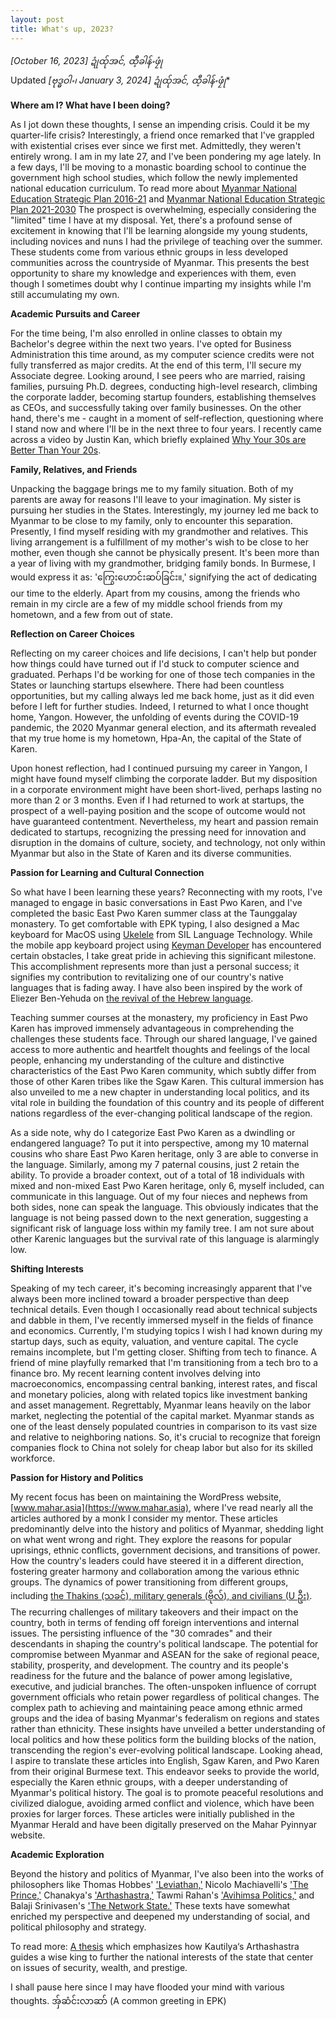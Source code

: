 ```yaml
---
layout: post
title: What's up, 2023?
---
```


*[October 16, 2023] ဍုံထ်ုအင်, ထီ့ခါန်ႋဖၠုံ*  
Updated *[ဗုဒ္ဓဝါႋ၊ January 3, 2024] ဍုံထ်ုအင်, ထီ့ခါန်ႋဖၠုံ**  

**Where am I? What have I been doing?**

As I jot down these thoughts, I sense an impending crisis. Could it be my quarter-life crisis? Interestingly, a friend once remarked that I've grappled with existential crises ever since we first met. Admittedly, they weren't entirely wrong. I am in my late 27, and I've been pondering my age lately. In a few days, I'll be moving to a monastic boarding school to continue the government high school studies, which follow the newly implemented national education curriculum. To read more about [Myanmar National Education Strategic Plan 2016-21](https://www.britishcouncil.org/sites/default/files/myanmar_national_education_strategic_plan_2016-21.pdf) and [Myanmar National Education Strategic Plan 2021-2030](https://www.moe.gov.mm/sites/default/files/NESP%202021-2030Eng.pdf) The prospect is overwhelming, especially considering the "limited" time I have at my disposal. Yet, there's a profound sense of excitement in knowing that I'll be learning alongside my young students, including novices and nuns I had the privilege of teaching over the summer. These students come from various ethnic groups in less developed communities across the countryside of Myanmar. This presents the best opportunity to share my knowledge and experiences with them, even though I sometimes doubt why I continue imparting my insights while I'm still accumulating my own. 

**Academic Pursuits and Career**

For the time being, I'm also enrolled in online classes to obtain my Bachelor's degree within the next two years. I've opted for Business Administration this time around, as my computer science credits were not fully transferred as major credits. At the end of this term, I'll secure my Associate degree. Looking around, I see peers who are married, raising families, pursuing Ph.D. degrees, conducting high-level research, climbing the corporate ladder, becoming startup founders, establishing themselves as CEOs, and successfully taking over family businesses. On the other hand, there's me - caught in a moment of self-reflection, questioning where I stand now and where I'll be in the next three to four years. I recently came across a video by Justin Kan, which briefly explained [Why Your 30s are Better Than Your 20s](https://www.youtube.com/watch?v=NYig8i5VP9Q).

**Family, Relatives, and Friends**

Unpacking the baggage brings me to my family situation. Both of my parents are away for reasons I'll leave to your imagination. My sister is pursuing her studies in the States. Interestingly, my journey led me back to Myanmar to be close to my family, only to encounter this separation. Presently, I find myself residing with my grandmother and relatives. This living arrangement is a fulfillment of my mother's wish to be close to her mother, even though she cannot be physically present. It's been more than a year of living with my grandmother, bridging family bonds. In Burmese, I would express it as: 'ကြွေးဟောင်းဆပ်ခြင်း။,' signifying the act of dedicating our time to the elderly. Apart from my cousins, among the friends who remain in my circle are a few of my middle school friends from my hometown, and a few from out of state. 

**Reflection on Career Choices**

Reflecting on my career choices and life decisions, I can't help but ponder how things could have turned out if I'd stuck to computer science and graduated. Perhaps I'd be working for one of those tech companies in the States or launching startups elsewhere. There had been countless opportunities, but my calling always led me back home, just as it did even before I left for further studies. Indeed, I returned to what I once thought home, Yangon. However, the unfolding of events during the COVID-19 pandemic, the 2020 Myanmar general election, and its aftermath revealed that my true home is my hometown, Hpa-An, the capital of the State of Karen. 

Upon honest reflection, had I continued pursuing my career in Yangon, I might have found myself climbing the corporate ladder. But my disposition in a corporate environment might have been short-lived, perhaps lasting no more than 2 or 3 months. Even if I had returned to work at startups, the prospect of a well-paying position and the scope of outcome would not have guaranteed contentment. Nevertheless, my heart and passion remain dedicated to startups, recognizing the pressing need for innovation and disruption in the domains of culture, society, and technology, not only within Myanmar but also in the State of Karen and its diverse communities.

**Passion for Learning and Cultural Connection**

So what have I been learning these years? Reconnecting with my roots, I've managed to engage in basic conversations in East Pwo Karen, and I've completed the basic East Pwo Karen summer class at the Taunggalay monastery. To get comfortable with EPK typing, I also designed a Mac keyboard for MacOS using [Ukelele](https://software.sil.org/ukelele/) from SIL Language Technology. While the mobile app keyboard project using [Keyman Developer](https://keyman.com/developer/download) has encountered certain obstacles, I take great pride in achieving this significant milestone. This accomplishment represents more than just a personal success; it signifies my contribution to revitalizing one of our country's native languages that is fading away. I have also been inspired by the work of Eliezer Ben-Yehuda on [the revival of the Hebrew language](https://www.jpost.com/jewish-world/jewish-news/this-week-in-history-revival-of-the-hebrew-language). 

Teaching summer courses at the monastery, my proficiency in East Pwo Karen has improved immensely advantageous in comprehending the challenges these students face. Through our shared language, I've gained access to more authentic and heartfelt thoughts and feelings of the local people, enhancing my understanding of the culture and distinctive characteristics of the East Pwo Karen community, which subtly differ from those of other Karen tribes like the Sgaw Karen. This cultural immersion has also unveiled to me a new chapter in understanding local politics, and its vital role in building the foundation of this country and its people of different nations regardless of the ever-changing political landscape of the region. 

As a side note, why do I categorize East Pwo Karen as a dwindling or endangered language? To put it into perspective, among my 10 maternal cousins who share East Pwo Karen heritage, only 3 are able to converse in the language. Similarly, among my 7 paternal cousins, just 2 retain the ability. To provide a broader context, out of a total of 18 individuals with mixed and non-mixed East Pwo Karen heritage, only 6, myself included, can communicate in this language. Out of my four nieces and nephews from both sides, none can speak the language. This obviously indicates that the language is not being passed down to the next generation, suggesting a significant risk of language loss within my family tree. I am not sure about other Karenic languages but the survival rate of this language is alarmingly low. 

**Shifting Interests**

Speaking of my tech career, it's becoming increasingly apparent that I've always been more inclined toward a broader perspective than deep technical details. Even though I occasionally read about technical subjects and dabble in them, I've recently immersed myself in the fields of finance and economics. Currently, I'm studying topics I wish I had known during my startup days, such as equity, valuation, and venture capital. The cycle remains incomplete, but I'm getting closer. Shifting from tech to finance. A friend of mine playfully remarked that I'm transitioning from a tech bro to a finance bro. My recent learning content involves delving into macroeconomics, encompassing central banking, interest rates, and fiscal and monetary policies, along with related topics like investment banking and asset management. Regrettably, Myanmar leans heavily on the labor market, neglecting the potential of the capital market. Myanmar stands as one of the least densely populated countries in comparison to its vast size and relative to neighboring nations. So, it's crucial to recognize that foreign companies flock to China not solely for cheap labor but also for its skilled workforce. 

**Passion for History and Politics**

My recent focus has been on maintaining the WordPress website, [www.mahar.asia](https://www.mahar.asia), where I've read nearly all the articles authored by a monk I consider my mentor. These articles predominantly delve into the history and politics of Myanmar, shedding light on what went wrong and right. They explore the reasons for popular uprisings, ethnic conflicts, government decisions, and transitions of power. How the country's leaders could have steered it in a different direction, fostering greater harmony and collaboration among the various ethnic groups. The dynamics of power transitioning from different groups, including [the Thakins (သခင်), military generals (ဗိုလ်), and civilians (U ဦး)](https://mahar.asia/?p=2593#:~:text=%E1%80%94%E1%80%AD%E1%80%AF%E1%80%84%E1%80%BA%E1%80%84%E1%80%B6%E1%80%9B%E1%80%B1%E1%80%B8%E1%80%A1%E1%80%90%E1%80%BD%E1%80%B1%E1%80%B7%E1%80%A1%E1%80%80%E1%80%BC%E1%80%AF%E1%80%B6%E1%80%9B%E1%80%BE%E1%80%AD%E1%80%80%E1%80%BC%E1%80%90%E1%80%B2%E1%80%B7%20%E1%80%9A%E1%80%81%E1%80%84%E1%80%BA%E1%80%94%E1%80%AD%E1%80%AF%E1%80%84%E1%80%BA%E1%80%84%E1%80%B6%E1%80%9B%E1%80%B1%E1%80%B8%E1%80%9E%E1%80%99%E1%80%AC%E1%80%B8%E1%80%9F%E1%80%B1%E1%80%AC%E1%80%84%E1%80%BA%E1%80%B8%E1%80%90%E1%80%BD%E1%80%B1%E1%80%80%20%E2%80%98%E1%80%9E%E1%80%81%E1%80%84%E1%80%BA%E1%80%A1%E1%80%AF%E1%80%95%E1%80%BA%E1%80%85%E1%80%AF%E2%80%99%E1%81%8A%20%E1%80%85%E1%80%85%E1%80%BA%E1%80%9B%E1%80%B1%E1%80%B8%E1%80%A1%E1%80%90%E1%80%BD%E1%80%B1%E1%80%B7%E1%80%A1%E1%80%80%E1%80%BC%E1%80%AF%E1%80%B6%E1%80%9B%E1%80%BE%E1%80%AD%E1%80%90%E1%80%B2%E1%80%B7%20%E1%80%90%E1%80%B1%E1%80%AC%E1%80%BA%E1%80%9C%E1%80%BE%E1%80%94%E1%80%BA%E1%80%9B%E1%80%B1%E1%80%B8%E1%80%80%E1%80%AC%E1%80%9C%E1%80%80%20%E1%80%94%E1%80%AC%E1%80%99%E1%80%8A%E1%80%BA%E1%80%80%E1%80%B1%E1%80%AC%E1%80%84%E1%80%BA%E1%80%B8%E1%80%9B%E1%80%81%E1%80%B2%E1%80%B7%E1%80%80%E1%80%BC%E1%80%90%E1%80%B2%E1%80%B7%20%E1%80%85%E1%80%85%E1%80%BA%E1%80%97%E1%80%AD%E1%80%AF%E1%80%9C%E1%80%BA%E1%80%90%E1%80%BD%E1%80%B1%E1%80%94%E1%80%B2%E1%80%B7%20%E1%80%85%E1%80%85%E1%80%BA%E1%80%A1%E1%80%84%E1%80%BC%E1%80%AD%E1%80%99%E1%80%BA%E1%80%B8%E1%80%85%E1%80%AC%E1%80%B8%E1%80%90%E1%80%BD%E1%80%B1%E1%80%80%20%E2%80%98%E1%80%97%E1%80%AD%E1%80%AF%E1%80%9C%E1%80%BA%E1%80%A1%E1%80%AF%E1%80%95%E1%80%BA%E1%80%85%E1%80%AF%E2%80%99%E1%81%8A%20%E1%80%A1%E1%80%AF%E1%80%95%E1%80%BA%E1%80%81%E1%80%BB%E1%80%AF%E1%80%95%E1%80%BA%E1%80%9B%E1%80%B1%E1%80%B8%E1%80%A1%E1%80%90%E1%80%BD%E1%80%B1%E1%80%B7%20%E1%80%A1%E1%80%80%E1%80%BC%E1%80%AF%E1%80%B6%E1%80%9B%E1%80%BE%E1%80%AD%E1%80%80%E1%80%BC%E1%80%90%E1%80%B2%E1%80%B7%20%E1%80%A1%E1%80%85%E1%80%AD%E1%80%AF%E1%80%B8%E1%80%9B%E1%80%A1%E1%80%99%E1%80%BE%E1%80%AF%E1%80%91%E1%80%99%E1%80%BA%E1%80%B8%E1%80%9F%E1%80%B1%E1%80%AC%E1%80%84%E1%80%BA%E1%80%B8%E1%80%90%E1%80%BD%E1%80%B1%20%E1%80%9B%E1%80%BE%E1%80%B1%E1%80%B7%E1%80%94%E1%80%B1%E1%80%9F%E1%80%B1%E1%80%AC%E1%80%84%E1%80%BA%E1%80%B8%E1%80%90%E1%80%BD%E1%80%B1%E1%80%80%20%E2%80%98%E1%80%A6%E1%80%B8%E1%80%A1%E1%80%AF%E1%80%95%E1%80%BA%E1%80%85%E1%80%AF%E2%80%99%E1%80%86%E1%80%AD%E1%80%AF%E1%80%95%E1%80%BC%E1%80%AE%E1%80%B8%20%E1%80%80%E1%80%BD%E1%80%B2%E1%80%95%E1%80%BC%E1%80%B2%E1%80%80%E1%80%BC%E1%80%90%E1%80%9A%E1%80%BA%E1%81%8B%20%E1%80%94%E1%80%AD%E1%80%AF%E1%80%84%E1%80%BA%E1%80%84%E1%80%B6%E1%80%9B%E1%80%B1%E1%80%B8%E1%80%A1%E1%80%81%E1%80%BC%E1%80%B1%E1%80%A1%E1%80%94%E1%80%B1%E1%80%80%20%E1%80%99%E1%80%90%E1%80%8A%E1%80%BA%E1%80%99%E1%80%84%E1%80%BC%E1%80%AD%E1%80%99%E1%80%BA%E1%80%98%E1%80%B2%20%E1%80%95%E1%80%AB%E1%80%90%E1%80%AE%E1%80%90%E1%80%BD%E1%80%84%E1%80%BA%E1%80%B8%20%E1%80%A1%E1%80%AC%E1%80%8F%E1%80%AC%E1%80%9C%E1%80%AF%E1%80%9B%E1%80%B1%E1%80%B8%E1%80%90%E1%80%BD%E1%80%B1%E1%80%96%E1%80%BC%E1%80%85%E1%80%BA%E1%80%9C%E1%80%AD%E1%80%AF%E1%80%B7%20%E1%80%A1%E1%80%81%E1%80%BB%E1%80%84%E1%80%BA%E1%80%B8%E1%80%81%E1%80%BB%E1%80%84%E1%80%BA%E1%80%B8%20%E1%80%95%E1%80%BC%E1%80%AD%E1%80%AF%E1%80%84%E1%80%BA%E1%80%86%E1%80%AD%E1%80%AF%E1%80%84%E1%80%BA%E1%80%94%E1%80%B1%E1%80%80%E1%80%BC%E1%80%90%E1%80%9A%E1%80%BA%E1%81%8B). The recurring challenges of military takeovers and their impact on the country, both in terms of fending off foreign interventions and internal issues. The persisting influence of the "30 comrades" and their descendants in shaping the country's political landscape. The potential for compromise between Myanmar and ASEAN for the sake of regional peace, stability, prosperity, and development. The country and its people's readiness for the future and the balance of power among legislative, executive, and judicial branches. The often-unspoken influence of corrupt government officials who retain power regardless of political changes. The complex path to achieving and maintaining peace among ethnic armed groups and the idea of basing Myanmar's federalism on regions and states rather than ethnicity. These insights have unveiled a better understanding of local politics and how these politics form the building blocks of the nation, transcending the region's ever-evolving political landscape. Looking ahead, I aspire to translate these articles into English, Sgaw Karen, and Pwo Karen from their original Burmese text. This endeavor seeks to provide the world, especially the Karen ethnic groups, with a deeper understanding of Myanmar's political history. The goal is to promote peaceful resolutions and civilized dialogue, avoiding armed conflict and violence, which have been proxies for larger forces. These articles were initially published in the Myanmar Herald and have been digitally preserved on the Mahar Pyinnyar website. 

**Academic Exploration**

Beyond the history and politics of Myanmar, I've also been into the works of philosophers like Thomas Hobbes' ['Leviathan,'](https://www.gutenberg.org/files/3207/3207-h/3207-h.htm) Nicolo Machiavelli's ['The Prince,'](https://www.gutenberg.org/files/1232/1232-h/1232-h.htm) Chanakya's ['Arthashastra,'](https://books.google.com.mm/books?id=ZfOBDwAAQBAJ) Tawmi Rahan's ['Avihimsa Politics,'](https://sawthinkar.github.io/blog/mentorship/#:~:text=Ahimsa%20Politics) and Balaji Srinivasen's ['The Network State.'](https://thenetworkstate.com/) These texts have somewhat enriched my perspective and deepened my understanding of social, and political philosophy and strategy. 

To read more: [A thesis](https://apps.dtic.mil/sti/pdfs/AD1019423.pdf) which emphasizes how Kautilya‘s Arthashastra guides a wise king to further the national interests of the state that center on issues of security, wealth, and prestige. 

I shall pause here since I may have flooded your mind with various thoughts. 
အ်ှဆံင်းလာဆာ် (A common greeting in EPK)

